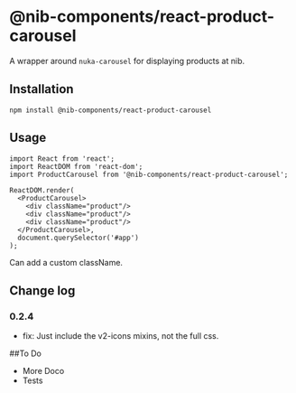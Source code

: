 # @nib-components/react-product-carousel

A wrapper around `nuka-carousel` for displaying products at nib.

## Installation

    npm install @nib-components/react-product-carousel

## Usage

    import React from 'react';
    import ReactDOM from 'react-dom';
    import ProductCarousel from '@nib-components/react-product-carousel';

    ReactDOM.render(
      <ProductCarousel>
        <div className="product"/>
        <div className="product"/>
        <div className="product"/>
      </ProductCarousel>,
      document.querySelector('#app')
    );
    
Can add a custom className.

## Change log

### 0.2.4

- fix: Just include the v2-icons mixins, not the full css.

##To Do

 - More Doco
 - Tests
